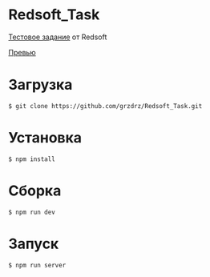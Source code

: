 # Redsoft_Task
<a href="https://docs.google.com/document/d/1Vamqwl3MaXDFOMcEBTVsvoZhADblO-CcBVqVKs3Pij0/edit" target="_blank" rel="noopener noreferrer">Тестовое задание</a> от Redsoft

<a href="https://grzdrz.github.io/Redsoft_Task"><p>Превью</p></a>

# Загрузка
```
$ git clone https://github.com/grzdrz/Redsoft_Task.git
```

# Установка
```
$ npm install
```

# Сборка
```
$ npm run dev
```

# Запуск
```
$ npm run server
